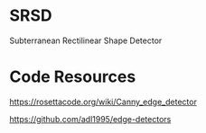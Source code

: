 # SRSD
Subterranean Rectilinear Shape Detector


# Code Resources
https://rosettacode.org/wiki/Canny_edge_detector

https://github.com/adl1995/edge-detectors
